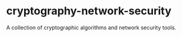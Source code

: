 # cryptography-network-security
A collection of cryptographic algorithms and network security tools.
